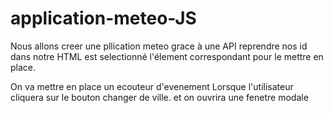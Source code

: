 # application-meteo-JS

Nous allons creer une pllication meteo grace à une API
reprendre nos id dans notre HTML est selectionné l'élement correspondant pour le mettre en place.

On va mettre en place un ecouteur d'evenement  Lorsque l'utilisateur cliquera sur le bouton
changer de ville. et on ouvrira une fenetre modale